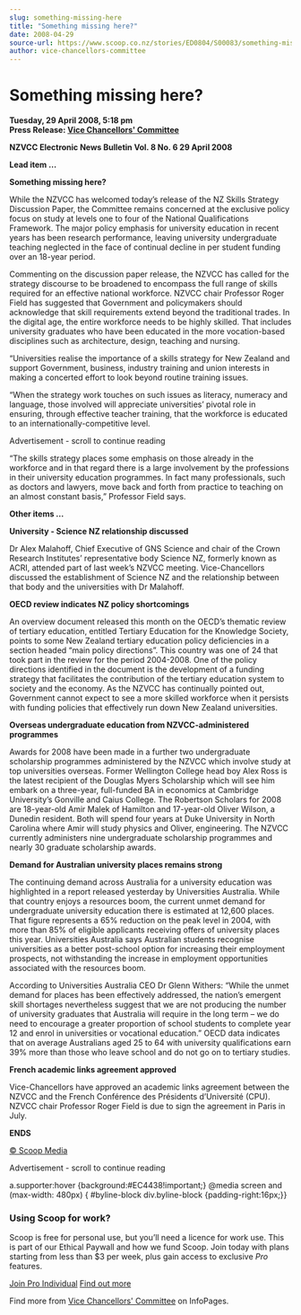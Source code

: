```yaml
---
slug: something-missing-here
title: "Something missing here?"
date: 2008-04-29
source-url: https://www.scoop.co.nz/stories/ED0804/S00083/something-missing-here.htm
author: vice-chancellors-committee
---
```

Something missing here?
=======================

**Tuesday, 29 April 2008, 5:18 pm**  
**Press Release: [Vice Chancellors' Committee](https://info.scoop.co.nz/Vice_Chancellors'_Committee)**

  
**NZVCC Electronic News Bulletin Vol. 8 No. 6 29 April 2008**

**Lead item …**

**Something missing here?**

While the NZVCC has welcomed today’s release of the NZ Skills Strategy Discussion Paper, the Committee remains concerned at the exclusive policy focus on study at levels one to four of the National Qualifications Framework. The major policy emphasis for university education in recent years has been research performance, leaving university undergraduate teaching neglected in the face of continual decline in per student funding over an 18-year period.

Commenting on the discussion paper release, the NZVCC has called for the strategy discourse to be broadened to encompass the full range of skills required for an effective national workforce. NZVCC chair Professor Roger Field has suggested that Government and policymakers should acknowledge that skill requirements extend beyond the traditional trades. In the digital age, the entire workforce needs to be highly skilled. That includes university graduates who have been educated in the more vocation-based disciplines such as architecture, design, teaching and nursing.

“Universities realise the importance of a skills strategy for New Zealand and support Government, business, industry training and union interests in making a concerted effort to look beyond routine training issues.

“When the strategy work touches on such issues as literacy, numeracy and language, those involved will appreciate universities’ pivotal role in ensuring, through effective teacher training, that the workforce is educated to an internationally-competitive level.

Advertisement - scroll to continue reading





“The skills strategy places some emphasis on those already in the workforce and in that regard there is a large involvement by the professions in their university education programmes. In fact many professionals, such as doctors and lawyers, move back and forth from practice to teaching on an almost constant basis,” Professor Field says.

**Other items …**

**University - Science NZ relationship discussed**

Dr Alex Malahoff, Chief Executive of GNS Science and chair of the Crown Research Institutes’ representative body Science NZ, formerly known as ACRI, attended part of last week’s NZVCC meeting. Vice-Chancellors discussed the establishment of Science NZ and the relationship between that body and the universities with Dr Malahoff.

**OECD review indicates NZ policy shortcomings**

An overview document released this month on the OECD’s thematic review of tertiary education, entitled Tertiary Education for the Knowledge Society, points to some New Zealand tertiary education policy deficiencies in a section headed “main policy directions”. This country was one of 24 that took part in the review for the period 2004-2008. One of the policy directions identified in the document is the development of a funding strategy that facilitates the contribution of the tertiary education system to society and the economy. As the NZVCC has continually pointed out, Government cannot expect to see a more skilled workforce when it persists with funding policies that effectively run down New Zealand universities.

**Overseas undergraduate education from NZVCC-administered programmes**

Awards for 2008 have been made in a further two undergraduate scholarship programmes administered by the NZVCC which involve study at top universities overseas. Former Wellington College head boy Alex Ross is the latest recipient of the Douglas Myers Scholarship which will see him embark on a three-year, full-funded BA in economics at Cambridge University’s Gonville and Caius College. The Robertson Scholars for 2008 are 18-year-old Amir Malek of Hamilton and 17-year-old Oliver Wilson, a Dunedin resident. Both will spend four years at Duke University in North Carolina where Amir will study physics and Oliver, engineering. The NZVCC currently administers nine undergraduate scholarship programmes and nearly 30 graduate scholarship awards.

**Demand for Australian university places remains strong**

The continuing demand across Australia for a university education was highlighted in a report released yesterday by Universities Australia. While that country enjoys a resources boom, the current unmet demand for undergraduate university education there is estimated at 12,600 places. That figure represents a 65% reduction on the peak level in 2004, with more than 85% of eligible applicants receiving offers of university places this year. Universities Australia says Australian students recognise universities as a better post-school option for increasing their employment prospects, not withstanding the increase in employment opportunities associated with the resources boom.

According to Universities Australia CEO Dr Glenn Withers: “While the unmet demand for places has been effectively addressed, the nation’s emergent skill shortages nevertheless suggest that we are not producing the number of university graduates that Australia will require in the long term – we do need to encourage a greater proportion of school students to complete year 12 and enrol in universities or vocational education.” OECD data indicates that on average Australians aged 25 to 64 with university qualifications earn 39% more than those who leave school and do not go on to tertiary studies.

**French academic links agreement approved**

Vice-Chancellors have approved an academic links agreement between the NZVCC and the French Conférence des Présidents d’Université (CPU). NZVCC chair Professor Roger Field is due to sign the agreement in Paris in July.

  
**ENDS**

[© Scoop Media](http://www.scoop.co.nz/about/terms.html)  

Advertisement - scroll to continue reading



a.supporter:hover {background:#EC4438!important;} @media screen and (max-width: 480px) { #byline-block div.byline-block {padding-right:16px;}}

### Using Scoop for work?

Scoop is free for personal use, but you’ll need a licence for work use. This is part of our Ethical Paywall and how we fund Scoop. Join today with plans starting from less than $3 per week, plus gain access to exclusive _Pro_ features.  
  
[Join Pro Individual](https://pro.scoop.co.nz/Individual/?from=ProIn24) [Find out more](https://pro.scoop.co.nz/using-scoop-for-work/?from=ProIn24)

Find more from [Vice Chancellors' Committee](https://info.scoop.co.nz/Vice_Chancellors'_Committee) on InfoPages.